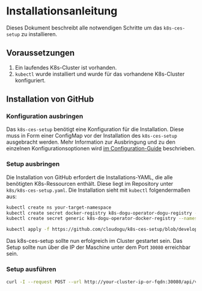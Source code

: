 # Installationsanleitung

Dieses Dokument beschreibt alle notwendigen Schritte um das `k8s-ces-setup` zu installieren.

## Voraussetzungen

1. Ein laufendes K8s-Cluster ist vorhanden.
2. `kubectl` wurde installiert und wurde für das vorhandene K8s-Cluster konfiguriert. 

## Installation von GitHub

### Konfiguration ausbringen

Das `k8s-ces-setup` benötigt eine Konfiguration für die Installation. Diese muss in Form einer ConfigMap vor der 
Installation des `k8s-ces-setup` ausgebracht werden. Mehr Information zur Ausbringung und zu den einzelnen 
Konfigurationsoptionen wird [im Configuration-Guide](configuration_guide_de.md) beschrieben.

### Setup ausbringen

Die Installation von GitHub erfordert die Installations-YAML, die alle benötigten K8s-Ressourcen enthält. Diese liegt
im Repository unter `k8s/k8s-ces-setup.yaml`. Die Installation sieht mit `kubectl` folgendermaßen aus:

```bash
kubectl create ns your-target-namespace
kubectl create secret docker-registry k8s-dogu-operator-dogu-registry --namespace=ecosystem --docker-server=registry.cloudogu.com --docker-username="your-ces-instance-id" --docker-password="your-ces-instance-password"
kubectl create secret generic k8s-dogu-operator-docker-registry --namespace=ecosystem --from-literal=username="your-ces-instance-id" --from-literal=password="your-ces-instance-password"

kubectl apply -f https://github.com/cloudogu/k8s-ces-setup/blob/develop/k8s/k8s-ces-setup.yaml
```

Das k8s-ces-setup sollte nun erfolgreich im Cluster gestartet sein. Das Setup sollte nun über die IP der Maschine unter
dem Port `30080` erreichbar sein.

### Setup ausführen

```bash
curl -I --request POST --url http://your-cluster-ip-or-fqdn:30080/api/v1/setup
```